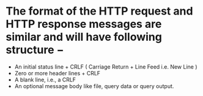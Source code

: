 # The format of the HTTP request and HTTP response messages are similar and will have following structure −

- An initial status line + CRLF ( Carriage Return + Line Feed i.e. New Line )
- Zero or more header lines + CRLF
- A blank line, i.e., a CRLF
- An optional message body like file, query data or query output.
